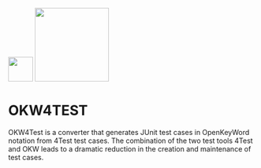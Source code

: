 <img src="https://4test.io/wp-content/uploads/2017/06/cropped-4test_feher.png" width="50px" height=auto bgcolor="#111111"> <img src="http://logo.openkeyword.de/RasterFormat/150x78/OKW_Color_MSOffice_noBackground.png" width="150px" height=auto />

# OKW4TEST

OKW4Test is a converter that generates JUnit test cases in OpenKeyWord notation from 4Test test cases. The combination of the two test tools 4Test and OKW leads to a dramatic reduction in the creation and maintenance of test cases. 
